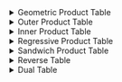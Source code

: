 <details>

  <summary>Geometric Product Table</summary>
  
# Geometric Product

||e0|e1|e2|e3|e01|e02|e03|e12|e31|e23|e021|e013|e032|e123|e0123|
:---:|:---:|:---:|:---:|:---:|:---:|:---:|:---:|:---:|:---:|:---:|:---:|:---:|:---:|:---:|:---:
|e0 | 0 |e01 |e02 |e03 | 0 | 0 | 0 |e012 | -e013 |e023 | 0 | 0 | 0 |e0123 | 0 |
|e1 | -e01 |1 |e12 |e13 | -e0 | -e012 | -e013 |e2 | -e3 |e123 |e02 | -e03 |e0123 |e23 | -e023 |
|e2 | -e02 | -e12 |1 |e23 |e012 | -e0 | -e023 | -e1 |e123 |e3 | -e01 |e0123 |e03 | -e13 |e013 |
|e3 | -e03 | -e13 | -e23 |1 |e013 |e023 | -e0 |e123 |e1 | -e2 |e0123 |e01 | -e02 |e12 | -e012 |
|e01 | 0 |e0 |e012 |e013 | 0 | 0 | 0 |e02 | -e03 |e0123 | 0 | 0 | 0 |e023 | 0 |
|e02 | 0 | -e012 |e0 |e023 | 0 | 0 | 0 | -e01 |e0123 |e03 | 0 | 0 | 0 | -e013 | 0 |
|e03 | 0 | -e013 | -e023 |e0 | 0 | 0 | 0 |e0123 |e01 | -e02 | 0 | 0 | 0 |e012 | 0 |
|e12 |e012 | -e2 |e1 |e123 | -e02 |e01 |e0123 | -1 |e23 |e13 |e0 | -e023 | -e013 | -e3 | -e03 |
|e31 | -e013 |e3 |e123 | -e1 |e03 |e0123 | -e01 | -e23 | -1 |e12 |e023 |e0 | -e012 | -e2 | -e02 |
|e23 |e023 |e123 | -e3 |e2 |e0123 | -e03 |e02 | -e13 | -e12 | -1 |e013 |e012 |e0 | -e1 | -e01 |
|e021 | 0 |e02 | -e01 | -e0123 | 0 | 0 | 0 |e0 | -e023 | -e013 | 0 | 0 | 0 |e03 | 0 |
|e013 | 0 | -e03 | -e0123 |e01 | 0 | 0 | 0 |e023 |e0 | -e012 | 0 | 0 | 0 |e02 | 0 |
|e032 | 0 | -e0123 |e03 | -e02 | 0 | 0 | 0 |e013 |e012 |e0 | 0 | 0 | 0 |e01 | 0 |
|e123 | -e0123 |e23 | -e13 |e12 | -e023 |e013 | -e012 | -e3 | -e2 | -e1 | -e03 | -e02 | -e01 | -1 |e0 |
|e0123 | 0 |e023 | -e013 |e012 | 0 | 0 | 0 | -e03 | -e02 | -e01 | 0 | 0 | 0 | -e0 | 0 |

</details>

<details>

  <summary>Outer Product Table</summary>

#  Outer Product

||e0|e1|e2|e3|e01|e02|e03|e12|e31|e23|e021|e013|e032|e123|e0123|
:---:|:---:|:---:|:---:|:---:|:---:|:---:|:---:|:---:|:---:|:---:|:---:|:---:|:---:|:---:|:---:
|e0 | 0 |e01 |e02 |e03 | 0 | 0 | 0 |e012 | -e013 |e023 | 0 | 0 | 0 |e0123 | 0 |
|e1 | -e01 | 0 |e12 |e13 | 0 | -e012 | -e013 | 0 | 0 |e123 | 0 | 0 |e0123 | 0 | 0 |
|e2 | -e02 | -e12 | 0 |e23 |e012 | 0 | -e023 | 0 |e123 | 0 | 0 |e0123 | 0 | 0 | 0 |
|e3 | -e03 | -e13 | -e23 | 0 |e013 |e023 | 0 |e123 | 0 | 0 |e0123 | 0 | 0 | 0 | 0 |
|e01 | 0 | 0 |e012 |e013 | 0 | 0 | 0 | 0 | 0 |e0123 | 0 | 0 | 0 | 0 | 0 |
|e02 | 0 | -e012 | 0 |e023 | 0 | 0 | 0 | 0 |e0123 | 0 | 0 | 0 | 0 | 0 | 0 |
|e03 | 0 | -e013 | -e023 | 0 | 0 | 0 | 0 |e0123 | 0 | 0 | 0 | 0 | 0 | 0 | 0 |
|e12 |e012 | 0 | 0 |e123 | 0 | 0 |e0123 | 0 | 0 | 0 | 0 | 0 | 0 | 0 | 0 |
|e31 | -e013 | 0 |e123 | 0 | 0 |e0123 | 0 | 0 | 0 | 0 | 0 | 0 | 0 | 0 | 0 |
|e23 |e023 |e123 | 0 | 0 |e0123 | 0 | 0 | 0 | 0 | 0 | 0 | 0 | 0 | 0 | 0 |
|e021 | 0 | 0 | 0 | -e0123 | 0 | 0 | 0 | 0 | 0 | 0 | 0 | 0 | 0 | 0 | 0 |
|e013 | 0 | 0 | -e0123 | 0 | 0 | 0 | 0 | 0 | 0 | 0 | 0 | 0 | 0 | 0 | 0 |
|e032 | 0 | -e0123 | 0 | 0 | 0 | 0 | 0 | 0 | 0 | 0 | 0 | 0 | 0 | 0 | 0 |
|e123 | -e0123 | 0 | 0 | 0 | 0 | 0 | 0 | 0 | 0 | 0 | 0 | 0 | 0 | 0 | 0 |
|e0123 | 0 | 0 | 0 | 0 | 0 | 0 | 0 | 0 | 0 | 0 | 0 | 0 | 0 | 0 | 0 |

</details>

<details>

  <summary>Inner Product Table</summary>
  
# Inner Product

||e0|e1|e2|e3|e01|e02|e03|e12|e31|e23|e021|e013|e032|e123|e0123|
:---:|:---:|:---:|:---:|:---:|:---:|:---:|:---:|:---:|:---:|:---:|:---:|:---:|:---:|:---:|:---:
|e0 | 0 | 0 | 0 | 0 | 0 | 0 | 0 | 0 | 0 | 0 | 0 | 0 | 0 | 0 | 0 |
|e1 | 0 |1 | 0 | 0 | -e0 | 0 | 0 |e2 | -e3 | 0 |e02 | -e03 | 0 |e23 | -e023 |
|e2 | 0 | 0 |1 | 0 | 0 | -e0 | 0 | -e1 | 0 |e3 | -e01 | 0 |e03 | -e13 |e013 |
|e3 | 0 | 0 | 0 |1 | 0 | 0 | -e0 | 0 |e1 | -e2 | 0 |e01 | -e02 |e12 | -e012 |
|e01 | 0 |e0 | 0 | 0 | 0 | 0 | 0 | 0 | 0 | 0 | 0 | 0 | 0 | 0 | 0 |
|e02 | 0 | 0 |e0 | 0 | 0 | 0 | 0 | 0 | 0 | 0 | 0 | 0 | 0 | 0 | 0 |
|e03 | 0 | 0 | 0 |e0 | 0 | 0 | 0 | 0 | 0 | 0 | 0 | 0 | 0 | 0 | 0 |
|e12 | 0 | -e2 |e1 | 0 | 0 | 0 | 0 | -1 | 0 | 0 |e0 | 0 | 0 | -e3 | -e03 |
|e31 | 0 |e3 | 0 | -e1 | 0 | 0 | 0 | 0 | -1 | 0 | 0 |e0 | 0 | -e2 | -e02 |
|e23 | 0 | 0 | -e3 |e2 | 0 | 0 | 0 | 0 | 0 | -1 | 0 | 0 |e0 | -e1 | -e01 |
|e021 | 0 |e02 | -e01 | 0 | 0 | 0 | 0 |e0 | 0 | 0 | 0 | 0 | 0 | 0 | 0 |
|e013 | 0 | -e03 | 0 |e01 | 0 | 0 | 0 | 0 |e0 | 0 | 0 | 0 | 0 | 0 | 0 |
|e032 | 0 | 0 |e03 | -e02 | 0 | 0 | 0 | 0 | 0 |e0 | 0 | 0 | 0 | 0 | 0 |
|e123 | 0 |e23 | -e13 |e12 | 0 | 0 | 0 | -e3 | -e2 | -e1 | 0 | 0 | 0 | -1 |e0 |
|e0123 | 0 |e023 | -e013 |e012 | 0 | 0 | 0 | -e03 | -e02 | -e01 | 0 | 0 | 0 | -e0 | 0 |

</details>

<details>

  <summary> Regressive Product Table</summary>
  
# Regressive Product 


||e0|e1|e2|e3|e01|e02|e03|e12|e31|e23|e021|e013|e032|e123|e0123|
:---:|:---:|:---:|:---:|:---:|:---:|:---:|:---:|:---:|:---:|:---:|:---:|:---:|:---:|:---:|:---:
|e0 | 0 | 0 | 0 | 0 | 0 | 0 | 0 | 0 | 0 | 0 | 0 | 0 | 0 | -1 | -e0 |
|e1 | 0 | 0 | 0 | 0 | 0 | 0 | 0 | 0 | 0 | 0 | 0 | 0 | -1 | 0 | -e1 |
|e2 | 0 | 0 | 0 | 0 | 0 | 0 | 0 | 0 | 0 | 0 | 0 | -1 | 0 | 0 | -e2 |
|e3 | 0 | 0 | 0 | 0 | 0 | 0 | 0 | 0 | 0 | 0 | -1 | 0 | 0 | 0 | -e3 |
|e01 | 0 | 0 | 0 | 0 | 0 | 0 | 0 | 0 | 0 |1 | 0 | 0 |e0 | -e1 |e01 |
|e02 | 0 | 0 | 0 | 0 | 0 | 0 | 0 | 0 |1 | 0 | 0 |e0 | 0 | -e2 |e02 |
|e03 | 0 | 0 | 0 | 0 | 0 | 0 | 0 |1 | 0 | 0 |e0 | 0 | 0 | -e3 |e03 |
|e12 | 0 | 0 | 0 | 0 | 0 | 0 |1 | 0 | 0 | 0 | 0 |e1 | -e2 | 0 |e12 |
|e31 | 0 | 0 | 0 | 0 | 0 |1 | 0 | 0 | 0 | 0 | -e1 | 0 |e3 | 0 | -e13 |
|e23 | 0 | 0 | 0 | 0 |1 | 0 | 0 | 0 | 0 | 0 |e2 | -e3 | 0 | 0 |e23 |
|e021 | 0 | 0 | 0 |1 | 0 | 0 |e0 | 0 | -e1 |e2 | 0 |e01 | -e02 |e12 |e012 |
|e013 | 0 | 0 |1 | 0 | 0 |e0 | 0 |e1 | 0 | -e3 | -e01 | 0 |e03 | -e13 | -e013 |
|e032 | 0 |1 | 0 | 0 |e0 | 0 | 0 | -e2 |e3 | 0 |e02 | -e03 | 0 |e23 |e023 |
|e123 |1 | 0 | 0 | 0 | -e1 | -e2 | -e3 | 0 | 0 | 0 | -e12 |e13 | -e23 | 0 | -e123 |
|e0123 | -e0 | -e1 | -e2 | -e3 |e01 |e02 |e03 |e12 | -e13 |e23 |e012 | -e013 |e023 | -e123 | 0 |

</details>

<details>

  <summary>Sandwich Product Table</summary>
  
# Sandwich Product Table

||e0|e1|e2|e3|e01|e02|e03|e12|e31|e23|e021|e013|e032|e123|e0123|
:---:|:---:|:---:|:---:|:---:|:---:|:---:|:---:|:---:|:---:|:---:|:---:|:---:|:---:|:---:|:---:
|e0 | 0 | 0 | 0 | 0 | 0 | 0 | 0 | 0 | 0 | 0 | 0 | 0 | 0 | 0 | 0 |
|e1 | 0 |e1 | -e2 | -e3 | -e01 |e02 |e03 | -e12 |e13 |e23 | -e012 |e013 |e023 |e123 | -e0123 |
|e2 | 0 | -e1 |e2 | -e3 |e01 | -e02 |e03 | -e12 | -e13 | -e23 | -e012 | -e013 | -e023 |e123 | -e0123 |
|e3 | 0 | -e1 | -e2 |e3 |e01 |e02 | -e03 |e12 |e13 | -e23 |e012 |e013 | -e023 |e123 | -e0123 |
|e01 | 0 | 0 | 0 | 0 |e01 |e01 |e01 | 0 | 0 | 0 |e01 |e01 |e01 | 0 |e01 |
|e02 | 0 | 0 | 0 | 0 |e02 |e02 |e02 | 0 | 0 | 0 |e02 |e02 |e02 | 0 |e02 |
|e03 | 0 | 0 | 0 | 0 |e03 |e03 |e03 | 0 | 0 | 0 |e03 |e03 |e03 | 0 |e03 |
|e12 | 0 |e1 |e2 | -e3 |e01 |e02 | -e03 | -e12 | -e13 |e23 |e012 |e013 | -e023 | -e123 | -e0123 |
|e31 | 0 |e1 | -e2 |e3 |e01 | -e02 |e03 |e12 |e13 |e23 | -e012 | -e013 | -e023 | -e123 | -e0123 |
|e23 | 0 | -e1 |e2 |e3 | -e01 |e02 |e03 |e12 | -e13 | -e23 | -e012 |e013 |e023 | -e123 | -e0123 |
|e021 | 0 | 0 | 0 | 0 |e012 |e012 |e012 | 0 | 0 | 0 |e012 |e012 |e012 | 0 |e012 |
|e013 | 0 | 0 | 0 | 0 | -e013 | -e013 | -e013 | 0 | 0 | 0 | -e013 | -e013 | -e013 | 0 | -e013 |
|e032 | 0 | 0 | 0 | 0 |e023 |e023 |e023 | 0 | 0 | 0 |e023 |e023 |e023 | 0 |e023 |
|e123 | 0 |e1 |e2 |e3 | -e01 | -e02 | -e03 |e12 | -e13 |e23 |e012 | -e013 |e023 |e123 | -e0123 |
|e0123 | 0 | 0 | 0 | 0 | -e0123 | -e0123 | -e0123 | 0 | 0 | 0 | -e0123 | -e0123 | -e0123 | 0 | -e0123 |

</details>

<details>

  <summary>Reverse Table</summary>
  
# Reverse Table

||e0|e1|e2|e3|e01|e02|e03|e12|e31|e23|e021|e013|e032|e123|e0123|
:---:|:---:|:---:|:---:|:---:|:---:|:---:|:---:|:---:|:---:|:---:|:---:|:---:|:---:|:---:|:---:|
|Reverse|-1.0*e0 | -1.0*e1 | -1.0*e2 | -1.0*e3 | -1.0*e01 | -1.0*e02 | -1.0*e03 | -1.0*e12 | 1.0*e13 | -1.0*e23 | -1.0*e012 | 1.0*e013 | -1.0*e023 | 1.0*e123 | 1.0*e0123

</details>

<details>

  <summary>Dual Table</summary>
  
# Dual Table

||e0|e1|e2|e3|e01|e02|e03|e12|e31|e23|e021|e013|e032|e123|e0123|
:---:|:---:|:---:|:---:|:---:|:---:|:---:|:---:|:---:|:---:|:---:|:---:|:---:|:---:|:---:|:---:|
|Dual|1.0*e123 | -1.0*e023 | 1.0*e013 | -1.0*e012 | 1.0*e23 | -1.0*e13 | 1.0*e12 | 1.0*e03 | 1.0*e02 | 1.0*e01 | -1.0*e3 | -1.0*e2 | -1.0*e1 | -1.0*e0 | 1.0|

</details>

